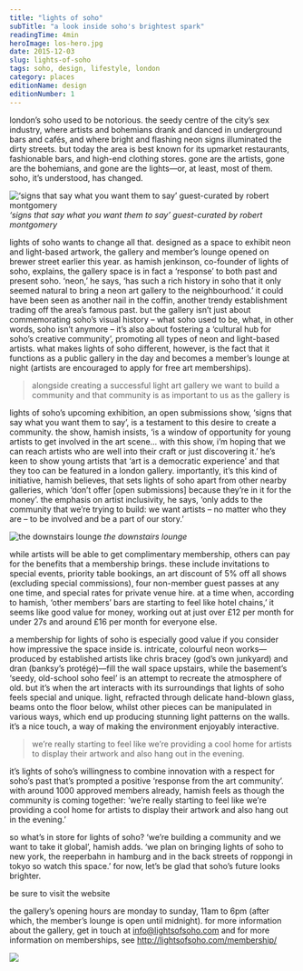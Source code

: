 ```yaml
---
title: "lights of soho"
subTitle: "a look inside soho's brightest spark"
readingTime: 4min
heroImage: los-hero.jpg
date: 2015-12-03
slug: lights-of-soho
tags: soho, design, lifestyle, london
category: places
editionName: design
editionNumber: 1
---
```


london’s soho used to be notorious. the seedy centre of the city’s sex industry, where artists and bohemians drank and danced in underground bars and cafés, and where bright and flashing neon signs illuminated the dirty streets. but today the area is best known for its upmarket restaurants, fashionable bars, and high-end clothing stores. gone are the artists, gone are the bohemians, and gone are the lights—or, at least, most of them. soho, it’s understood, has changed.

![‘signs that say what you want them to say’ guest-curated by robert montgomery](robert-montgomery.jpg)
*‘signs that say what you want them to say’ guest-curated by robert montgomery*

lights of soho wants to change all that. designed as a space to exhibit neon and light-based artwork, the gallery and member’s lounge opened on brewer street earlier this year. as hamish jenkinson, co-founder of lights of soho, explains, the gallery space is in fact a ‘response’ to both past and present soho. ‘neon,’ he says, ‘has such a rich history in soho that it only seemed natural to bring a neon art gallery to the neighbourhood.’ it could have been seen as another nail in the coffin, another trendy establishment trading off the area’s famous past. but the gallery isn’t just about commemorating soho’s visual history – what soho used to be, what, in other words, soho isn’t anymore – it’s also about fostering a ‘cultural hub for soho’s creative community’, promoting all types of neon and light-based artists. what makes lights of soho different, however, is the fact that it functions as a public gallery in the day and becomes a member’s lounge at night (artists are encouraged to apply for free art memberships).

>alongside creating a successful light art gallery we want to build a community and that community is as important to us as the gallery is

lights of soho’s upcoming exhibition, an open submissions show, ‘signs that say what you want them to say’, is a testament to this desire to create a community. the show, hamish insists, ‘is a window of opportunity for young artists to get involved in the art scene… with this show, i’m hoping that we can reach artists who are well into their craft or just discovering it.’ he’s keen to show young artists that ‘art is a democratic experience’ and that they too can be featured in a london gallery. importantly, it’s this kind of initiative, hamish believes, that sets lights of soho apart from other nearby galleries, which ‘don’t offer [open submissions] because they’re in it for the money’. the emphasis on artist inclusivity, he says, ‘only adds to the community that we’re trying to build: we want artists – no matter who they are – to be involved and be a part of our story.’

![the downstairs lounge](lounge.jpg)
*the downstairs lounge*

while artists will be able to get complimentary membership, others can pay for the benefits that a membership brings. these include invitations to special events, priority table bookings, an art discount of 5% off all shows (excluding special commissions), four non-member guest passes at any one time, and special rates for private venue hire. at a time when, according to hamish, ‘other members’ bars are starting to feel like hotel chains,’ it seems like good value for money, working out at just over £12 per month for under 27s and around £16 per month for everyone else.

a membership for lights of soho is especially good value if you consider how impressive the space inside is. intricate, colourful neon works—produced by established artists like chris bracey (god’s own junkyard) and dran (banksy’s protégé)—fill the wall space upstairs, while the basement’s ‘seedy, old-school soho feel’ is an attempt to recreate the atmosphere of old. but it’s when the art interacts with its surroundings that lights of soho feels special and unique. light, refracted through delicate hand-blown glass, beams onto the floor below, whilst other pieces can be manipulated in various ways, which end up producing stunning light patterns on the walls. it’s a nice touch, a way of making the environment enjoyably interactive.

>we’re really starting to feel like we’re providing a cool home for artists to display their artwork and also hang out in the evening.

it’s lights of soho’s willingness to combine innovation with a respect for soho’s past that’s prompted a positive ‘response from the art community’. with around 1000 approved members already, hamish feels as though the community is coming together: ‘we’re really starting to feel like we’re providing a cool home for artists to display their artwork and also hang out in the evening.’

so what’s in store for lights of soho? ‘we’re building a community and we want to take it global’, hamish adds. ‘we plan on bringing lights of soho to new york, the reeperbahn in hamburg and in the back streets of roppongi in tokyo so watch this space.’ for now, let’s be glad that soho’s future looks brighter.

be sure to visit the website

the gallery’s opening hours are monday to sunday, 11am to 6pm (after which, the member’s lounge is open until midnight). for more information about the gallery, get in touch at info@lightsofsoho.com and for more information on memberships, see http://lightsofsoho.com/membership/

![](los-footer.jpg)

